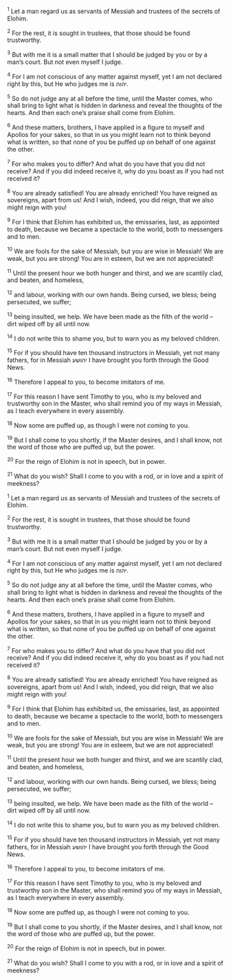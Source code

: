 <sup>1</sup> Let a man regard us as servants of Messiah and trustees of the secrets of Elohim.

<sup>2</sup> For the rest, it is sought in trustees, that those should be found trustworthy.

<sup>3</sup> But with me it is a small matter that I should be judged by you or by a man’s court. But not even myself I judge.

<sup>4</sup> For I am not conscious of any matter against myself, yet I am not declared right by this, but He who judges me is יהוה.

<sup>5</sup> So do not judge any at all before the time, until the Master comes, who shall bring to light what is hidden in darkness and reveal the thoughts of the hearts. And then each one’s praise shall come from Elohim.

<sup>6</sup> And these matters, brothers, I have applied in a figure to myself and Apollos for your sakes, so that in us you might learn not to think beyond what is written, so that none of you be puffed up on behalf of one against the other.

<sup>7</sup> For who makes you to differ? And what do you have that you did not receive? And if you did indeed receive it, why do you boast as if you had not received it?

<sup>8</sup> You are already satisfied! You are already enriched! You have reigned as sovereigns, apart from us! And I wish, indeed, you did reign, that we also might reign with you!

<sup>9</sup> For I think that Elohim has exhibited us, the emissaries, last, as appointed to death, because we became a spectacle to the world, both to messengers and to men.

<sup>10</sup> We are fools for the sake of Messiah, but you are wise in Messiah! We are weak, but you are strong! You are in esteem, but we are not appreciated!

<sup>11</sup> Until the present hour we both hunger and thirst, and we are scantily clad, and beaten, and homeless,

<sup>12</sup> and labour, working with our own hands. Being cursed, we bless; being persecuted, we suffer;

<sup>13</sup> being insulted, we help. We have been made as the filth of the world – dirt wiped off by all until now.

<sup>14</sup> I do not write this to shame you, but to warn you as my beloved children.

<sup>15</sup> For if you should have ten thousand instructors in Messiah, yet not many fathers, for in Messiah יהושע I have brought you forth through the Good News.

<sup>16</sup> Therefore I appeal to you, to become imitators of me.

<sup>17</sup> For this reason I have sent Timothy to you, who is my beloved and trustworthy son in the Master, who shall remind you of my ways in Messiah, as I teach everywhere in every assembly.

<sup>18</sup> Now some are puffed up, as though I were not coming to you.

<sup>19</sup> But I shall come to you shortly, if the Master desires, and I shall know, not the word of those who are puffed up, but the power.

<sup>20</sup> For the reign of Elohim is not in speech, but in power.

<sup>21</sup> What do you wish? Shall I come to you with a rod, or in love and a spirit of meekness?

<sup>1</sup> Let a man regard us as servants of Messiah and trustees of the secrets of Elohim.

<sup>2</sup> For the rest, it is sought in trustees, that those should be found trustworthy.

<sup>3</sup> But with me it is a small matter that I should be judged by you or by a man’s court. But not even myself I judge.

<sup>4</sup> For I am not conscious of any matter against myself, yet I am not declared right by this, but He who judges me is יהוה.

<sup>5</sup> So do not judge any at all before the time, until the Master comes, who shall bring to light what is hidden in darkness and reveal the thoughts of the hearts. And then each one’s praise shall come from Elohim.

<sup>6</sup> And these matters, brothers, I have applied in a figure to myself and Apollos for your sakes, so that in us you might learn not to think beyond what is written, so that none of you be puffed up on behalf of one against the other.

<sup>7</sup> For who makes you to differ? And what do you have that you did not receive? And if you did indeed receive it, why do you boast as if you had not received it?

<sup>8</sup> You are already satisfied! You are already enriched! You have reigned as sovereigns, apart from us! And I wish, indeed, you did reign, that we also might reign with you!

<sup>9</sup> For I think that Elohim has exhibited us, the emissaries, last, as appointed to death, because we became a spectacle to the world, both to messengers and to men.

<sup>10</sup> We are fools for the sake of Messiah, but you are wise in Messiah! We are weak, but you are strong! You are in esteem, but we are not appreciated!

<sup>11</sup> Until the present hour we both hunger and thirst, and we are scantily clad, and beaten, and homeless,

<sup>12</sup> and labour, working with our own hands. Being cursed, we bless; being persecuted, we suffer;

<sup>13</sup> being insulted, we help. We have been made as the filth of the world – dirt wiped off by all until now.

<sup>14</sup> I do not write this to shame you, but to warn you as my beloved children.

<sup>15</sup> For if you should have ten thousand instructors in Messiah, yet not many fathers, for in Messiah יהושע I have brought you forth through the Good News.

<sup>16</sup> Therefore I appeal to you, to become imitators of me.

<sup>17</sup> For this reason I have sent Timothy to you, who is my beloved and trustworthy son in the Master, who shall remind you of my ways in Messiah, as I teach everywhere in every assembly.

<sup>18</sup> Now some are puffed up, as though I were not coming to you.

<sup>19</sup> But I shall come to you shortly, if the Master desires, and I shall know, not the word of those who are puffed up, but the power.

<sup>20</sup> For the reign of Elohim is not in speech, but in power.

<sup>21</sup> What do you wish? Shall I come to you with a rod, or in love and a spirit of meekness?

